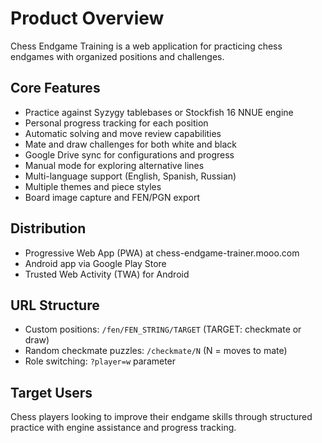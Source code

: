 # Product Overview

Chess Endgame Training is a web application for practicing chess endgames with organized positions and challenges.

## Core Features
- Practice against Syzygy tablebases or Stockfish 16 NNUE engine
- Personal progress tracking for each position
- Automatic solving and move review capabilities
- Mate and draw challenges for both white and black
- Google Drive sync for configurations and progress
- Manual mode for exploring alternative lines
- Multi-language support (English, Spanish, Russian)
- Multiple themes and piece styles
- Board image capture and FEN/PGN export

## Distribution
- Progressive Web App (PWA) at chess-endgame-trainer.mooo.com
- Android app via Google Play Store
- Trusted Web Activity (TWA) for Android

## URL Structure
- Custom positions: `/fen/FEN_STRING/TARGET` (TARGET: checkmate or draw)
- Random checkmate puzzles: `/checkmate/N` (N = moves to mate)
- Role switching: `?player=w` parameter

## Target Users
Chess players looking to improve their endgame skills through structured practice with engine assistance and progress tracking.